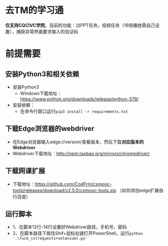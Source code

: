 # 去TM的学习通
**仅支持CQCIVC学院**，目前的功能：过PPT任务，视频任务（16倍播放需自己设置），捕获异常界面要求输入的验证码
# 前提需要
## 安装Python3和相关依赖
* 安装Python3
  - Windows下载地址：https://www.python.org/downloads/release/python-379/
* 安装依赖：
  - 在命令行窗口运行`pip3 install -r requirements.txt`
## 下载Edge浏览器的webdriver
* 在Edge浏览器输入edge://version/查看版本，然后下载**对应版本的Webdriver**
* Webdriver下载地址：http://npm.taobao.org/mirrors/chromedriver/
## 下载网课扩展
* 下载地址：https://github.com/CodFrm/cxmooc-tools/releases/download/v2.5.0/cxmooc-tools.zip （如何添加edge扩展自行百度）
## 运行脚本
* 1、在脚本12行-14行设置好Webdriver路径，手机号，密码
* 2、在脚本路径下按住Shif+鼠标右键打开PowerShell，运行`python '.\fuck_cx(requests+selenium).py'`

